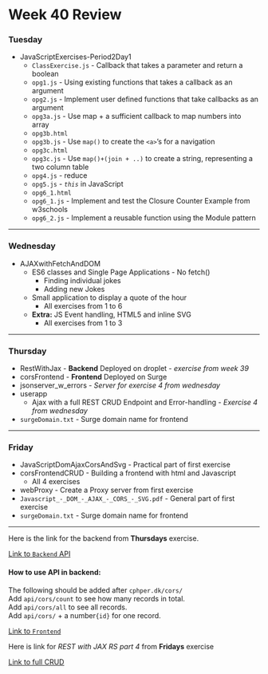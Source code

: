 # Week 40 Review
### Tuesday
* JavaScriptExercises-Period2Day1
    * `ClassExercise.js` - Callback that takes a parameter and return a boolean
    * `opg1.js` - Using existing functions that takes a callback as an argument
    * `opg2.js` - Implement user defined functions that take callbacks as an argument
    * `opg3a.js` - Use map + a sufficient callback to map numbers into array
    * `opg3b.html`
    * `opg3b.js` - Use ```map()``` to create the ```<a>```’s for a navigation
    * `opg3c.html`
    * `opg3c.js` - Use ```map()+(join + ..)``` to create a string, representing a two column table
    * `opg4.js` - reduce
    * `opg5.js` - *```this```* in JavaScript
    * `opg6_1.html`
    * `opg6_1.js` - Implement and test the Closure Counter Example from w3schools
    * `opg6_2.js` - Implement a reusable function using the Module pattern
---
### Wednesday
* AJAXwithFetchAndDOM
    * ES6 classes and Single Page Applications - No fetch()
        * Finding individual jokes
        * Adding new Jokes
    * Small application to display a quote of the hour
        * All exercises from 1 to 6
    * **Extra:** JS Event handling, HTML5 and inline SVG
        * All exercises from 1 to 3
---
### Thursday
* RestWithJax - **Backend** Deployed on droplet - _exercise from week 39_ 
* corsFrontend - **Frontend** Deployed on Surge
* jsonserver_w_errors - _Server for exercise 4 from wednesday_
* userapp
    * Ajax with a full REST CRUD Endpoint and Error-handling - _Exercise 4 from wednesday_
* `surgeDomain.txt` - Surge domain name for frontend
---
### Friday
* JavaScriptDomAjaxCorsAndSvg - Practical part of first exercise
* corsFrontendCRUD - Building a frontend with html and Javascript
    * All 4 exercises
* webProxy - Create a Proxy server from first exercise
* `Javascript_-_DOM_-_AJAX_-_CORS_-_SVG.pdf` - General part of first exercise
* `surgeDomain.txt` - Surge domain name for frontend
---

Here is the link for the backend from **Thursdays** exercise. 

[Link to `Backend` API](https://cphper.dk/cors/)
#### How to use API in backend:
The following should be added after `cphper.dk/cors/`  
Add `api/cors/count` to see how many records in total.  
Add `api/cors/all` to see all records.  
Add `api/cors/` + a number`{id}` for one record. 

[Link to `Frontend`](http://cors.surge.sh/)

Here is link for _REST with JAX RS part 4_ from **Fridays** exercise

[Link to full CRUD](http://restcrud.surge.sh/)